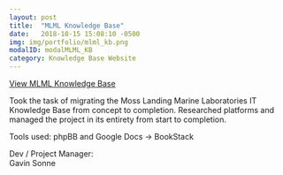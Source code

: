 ```yaml
---
layout: post
title:  "MLML Knowledge Base"
date:   2018-10-15 15:08:10 -0500
img: img/portfolio/mlml_kb.png
modalID: modalMLML_KB
category: Knowledge Base Website
---
```

[View MLML Knowledge Base](https://kb.mlml.sjsu.edu/)

Took the task of migrating the Moss Landing Marine Laboratories IT Knowledge Base from concept to completion. Researched platforms and managed the project in its entirety from start to completion.

Tools used: phpBB and Google Docs -> BookStack

Dev / Project Manager:  
Gavin Sonne    

